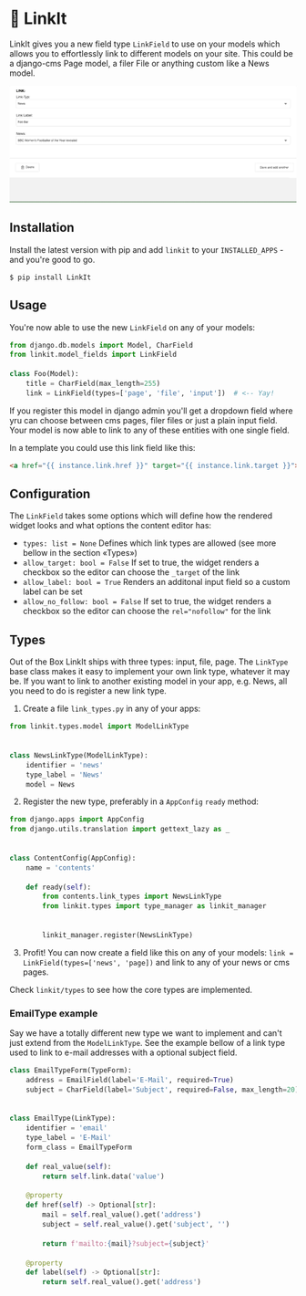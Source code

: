 # 🔗 LinkIt

LinkIt gives you a new field type `LinkField` to use on your models which allows you to effortlessly link to different models on your site. This could be a django-cms Page model,
a filer File or anything custom like a News model.

<img src="https://github.com/dreipol/linkit/raw/master/doc/linkit.gif"/>

## Installation
Install the latest version with pip and add `linkit` to your `INSTALLED_APPS` - and you're good to go.

    $ pip install LinkIt

## Usage
You're now able to use the new `LinkField` on any of your models:

```python
from django.db.models import Model, CharField
from linkit.model_fields import LinkField

class Foo(Model):
    title = CharField(max_length=255)
    link = LinkField(types=['page', 'file', 'input'])  # <-- Yay!
```

If you register this model in django admin you'll get a dropdown field where yru can choose between cms pages, filer files or just a plain input field.
Your model is now able to link to any of these entities with one single field.

In a template you could use this link field like this:
````html
<a href="{{ instance.link.href }}" target="{{ instance.link.target }}">{{ instance.link.label }}</a>
````

## Configuration
The `LinkField` takes some options which will define how the rendered widget looks and what options the content editor has:

- `types: list = None` Defines which link types are allowed (see more bellow in the section «Types»)
- `allow_target: bool = False` If set to true, the widget renders a checkbox so the editor can choose the `_target` of the link
- `allow_label: bool = True` Renders an additonal input field so a custom label can be set
- `allow_no_follow: bool = False` If set to true, the widget renders a checkbox so the editor can choose the `rel="nofollow"` for the link

## Types
Out of the Box LinkIt ships with three types: input, file, page. The `LinkType` base class makes it easy to implement your own link type, whatever
it may be. If you want to link to another existing model in your app, e.g. News, all you need to do is register a new link type.

1. Create a file `link_types.py` in any of your apps:

```python
from linkit.types.model import ModelLinkType


class NewsLinkType(ModelLinkType):
    identifier = 'news'
    type_label = 'News'
    model = News

```

2. Register the new type, preferably in a `AppConfig` `ready` method:

````python
from django.apps import AppConfig
from django.utils.translation import gettext_lazy as _


class ContentConfig(AppConfig):
    name = 'contents'

    def ready(self):
        from contents.link_types import NewsLinkType
        from linkit.types import type_manager as linkit_manager


        linkit_manager.register(NewsLinkType)
````

3. Profit! You can now create a field like this on any of your models: `link = LinkField(types=['news', 'page])` and link to any of your news or cms pages.

Check `linkit/types` to see how the core types are implemented.

### EmailType example
Say we have a totally different new type we want to implement and can't just extend from the `ModelLinkType`. See the example bellow
of a link type used to link to e-mail addresses with a optional subject field.

````python
class EmailTypeForm(TypeForm):
    address = EmailField(label='E-Mail', required=True)
    subject = CharField(label='Subject', required=False, max_length=20)


class EmailType(LinkType):
    identifier = 'email'
    type_label = 'E-Mail'
    form_class = EmailTypeForm

    def real_value(self):
        return self.link.data('value')

    @property
    def href(self) -> Optional[str]:
        mail = self.real_value().get('address')
        subject = self.real_value().get('subject', '')

        return f'mailto:{mail}?subject={subject}'

    @property
    def label(self) -> Optional[str]:
        return self.real_value().get('address')
````
